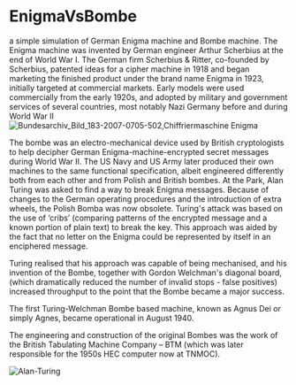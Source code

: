 # EnigmaVsBombe
a simple simulation of German Enigma machine and Bombe machine.
The Enigma machine was invented by German engineer Arthur Scherbius at the end of World War I. 
The German firm Scherbius & Ritter, co-founded by Scherbius, patented ideas for a cipher machine in 1918 and began marketing the finished product under the brand name Enigma in 1923,
initially targeted at commercial markets.
Early models were used commercially from the early 1920s, and adopted by military and government services of several countries, most notably Nazi Germany before and during World War II
![Bundesarchiv_Bild_183-2007-0705-502,_Chiffriermaschine_ Enigma ](https://github.com/Mah6od/EnigmaVsBombe/assets/117342306/0b77b0fe-2809-4cc6-b2fb-d4538056286c)

The bombe was an electro-mechanical device used by British cryptologists to help decipher German Enigma-machine-encrypted secret messages during World War II. The US Navy and US Army later produced their own machines to the same functional specification, albeit engineered differently both from each other and from Polish and British bombes. 
At the Park, Alan Turing was asked to find a way to break Enigma messages. Because of changes to the German operating procedures and the introduction of extra wheels, the Polish Bomba was now obsolete. Turing's attack was based on the use of ‘cribs’ (comparing patterns of the encrypted message and a known portion of plain text) to break the key. This approach was aided by the fact that no letter on the Enigma could be represented by itself in an enciphered message.

Turing realised that his approach was capable of being mechanised, and his invention of the Bombe, together with Gordon Welchman's diagonal board, (which dramatically reduced the number of invalid stops - false positives) increased throughput to the point that the Bombe became a major success.

The first Turing-Welchman Bombe based machine, known as Agnus Dei or simply Agnes, became operational in August 1940.

The engineering and construction of the original Bombes was the work of the British Tabulating Machine Company – BTM (which was later responsible for the 1950s HEC computer now at TNMOC).

![Alan-Turing](https://github.com/Mah6od/EnigmaVsBombe/assets/117342306/ebeb1c15-acb1-4dcd-901e-91cb05af8c86)


